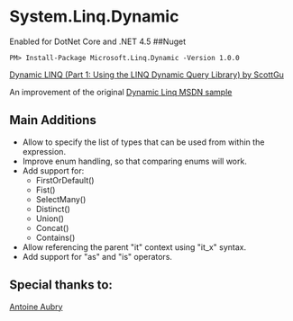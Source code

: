 ﻿# System.Linq.Dynamic
Enabled for DotNet Core and .NET 4.5
##Nuget
```
PM> Install-Package Microsoft.Linq.Dynamic -Version 1.0.0
```

[Dynamic LINQ (Part 1: Using the LINQ Dynamic Query Library) by ScottGu](https://weblogs.asp.net/scottgu/dynamic-linq-part-1-using-the-linq-dynamic-query-library)

An improvement of the original [Dynamic Linq MSDN sample](https://msdn.microsoft.com/en-us/vstudio/bb894665.aspx)

## Main Additions

* Allow to specify the list of types that can be used from within the expression.
* Improve enum handling, so that comparing enums will work.
* Add support for:
  - FirstOrDefault()
  - Fist()
  - SelectMany()
  - Distinct()
  - Union()
  - Concat()
  - Contains()
* Allow referencing the parent "it" context using "it_x" syntax.
* Add support for "as" and "is" operators.

## Special thanks to:
[Antoine Aubry](https://github.com/aaubry/DynamicQuery/)